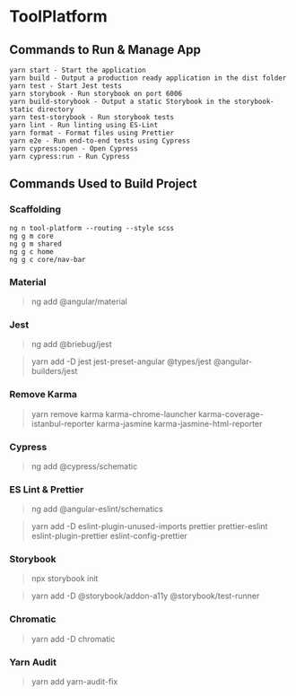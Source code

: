 # ToolPlatform

## Commands to Run & Manage App

```
yarn start - Start the application
yarn build - Output a production ready application in the dist folder
yarn test - Start Jest tests
yarn storybook - Run storybook on port 6006
yarn build-storybook - Output a static Storybook in the storybook-static directory
yarn test-storybook - Run storybook tests
yarn lint - Run linting using ES-Lint
yarn format - Format files using Prettier
yarn e2e - Run end-to-end tests using Cypress
yarn cypress:open - Open Cypress
yarn cypress:run - Run Cypress
```

## Commands Used to Build Project

### Scaffolding

```
ng n tool-platform --routing --style scss
ng g m core
ng g m shared
ng g c home
ng g c core/nav-bar
```

### Material

> ng add @angular/material

### Jest

> ng add @briebug/jest

> yarn add -D jest jest-preset-angular @types/jest @angular-builders/jest

### Remove Karma

> yarn remove karma karma-chrome-launcher karma-coverage-istanbul-reporter karma-jasmine karma-jasmine-html-reporter

### Cypress

> ng add @cypress/schematic

### ES Lint & Prettier

> ng add @angular-eslint/schematics

> yarn add -D eslint-plugin-unused-imports prettier prettier-eslint eslint-plugin-prettier eslint-config-prettier

### Storybook

> npx storybook init

> yarn add -D @storybook/addon-a11y @storybook/test-runner

### Chromatic

> yarn add -D chromatic

### Yarn Audit

> yarn add yarn-audit-fix
